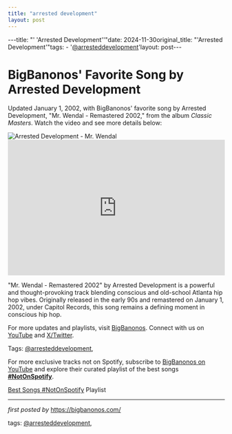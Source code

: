 ```yaml
---
title: "arrested development"
layout: post
---
```

---title: "' 'Arrested Development''"date: 2024-11-30original_title: "'Arrested Development'"tags:  - '[@arresteddevelopment](/tags/arresteddevelopment/)'layout: post---<!-- Post Title --><h1 >BigBanonos' Favorite Song by Arrested Development</h1> <!-- Introductory Text --><p >Updated January 1, 2002, with BigBanonos' favorite song by Arrested Development, "Mr. Wendal - Remastered 2002," from the album *Classic Masters*. Watch the video and see more details below:</p> <!-- Featured Image --><div > <img src="https://i.ytimg.com/vi/GfxvsHpTZWk/mqdefault.jpg" alt="Arrested Development - Mr. Wendal" /></div> <!-- YouTube Video Embed --><div > <iframe width="100%" height="315" src="https://www.youtube.com/embed/QCDUsMA7O80" title="Arrested Development - Mr. Wendal - [Official Music Video]" frameborder="0" allow="accelerometer; autoplay; clipboard-write; encrypted-media; gyroscope; picture-in-picture; web-share" referrerpolicy="strict-origin-when-cross-origin" allowfullscreen></iframe></div> <!-- Song Information --><div > <p>"Mr. Wendal - Remastered 2002" by Arrested Development is a powerful and thought-provoking track blending conscious and old-school Atlanta hip hop vibes. Originally released in the early 90s and remastered on January 1, 2002, under Capitol Records, this song remains a defining moment in conscious hip hop.</p></div> <!-- Footer Links --><div > <p>For more updates and playlists, visit <a href="https://bigbanonos.com/" target="_blank">BigBanonos</a>. Connect with us on <a href="https://www.youtube.com/[@BigBanonos](/tags/BigBanonos/)" target="_blank">YouTube</a> and <a href="https://x.com/bigbanonos" target="_blank">X/Twitter</a>.</p></div> <!-- Tags --><p >Tags: [@arresteddevelopment](/tags/arresteddevelopment/),</p><!--Subscribe and Playlist Links--><div>    <p>For more exclusive tracks not on Spotify, subscribe to <a href="https://www.youtube.com/[@BigBanonos](/tags/BigBanonos/)" target="_blank">BigBanonos on YouTube</a> and explore their curated playlist of the best songs <strong>[#NotOnSpotify](/tags/NotOnSpotify/)</strong>.</p>    <p><a href="https://www.youtube.com/playlist?list=PLtuNtuTatqI0kFahUCbtbfenC_ET5O_tr" target="_blank">Best Songs [#NotOnSpotify](/tags/NotOnSpotify/) Playlist<br /></a></p></div><hr /><p><em>first posted by</em> <a href="https://bigbanonos.com/" rel="noopener" target="_new">https://bigbanonos.com/</a></p><p>tags: [@arresteddevelopment](/tags/arresteddevelopment/),</p>